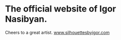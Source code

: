 The official website of Igor Nasibyan.
=====================================

Cheers to a great artist. www.silhouettesbyigor.com
